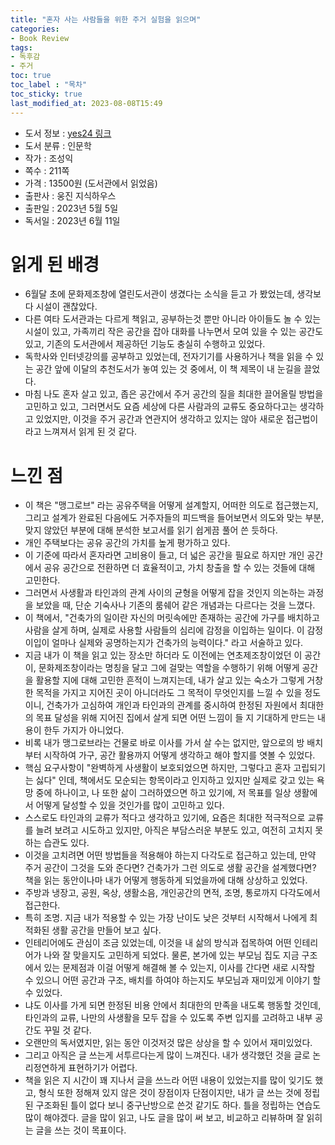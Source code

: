 ```yaml
---
title: "혼자 사는 사람들을 위한 주거 실험을 읽으며"
categories:
- Book Review
tags:
- 독후감
- 주거
toc: true
toc_label : "목차"
toc_sticky: true
last_modified_at: 2023-08-08T15:49
---
```


- 도서 정보 : [yes24 링크](https://image.yes24.com/goods/109028085/XL
)
- 도서 분류 : 인문학
- 작가 : 조성익
- 쪽수 : 211쪽
- 가격 : 13500원 (도서관에서 읽었음)
- 출판사 : 웅진 지식하우스
- 출판일 : 2023년 5월 5일
- 독서일 : 2023년 6월 11일

# 읽게 된 배경
- 6월달 초에 문화제조창에 열린도서관이 생겼다는 소식을 듣고 가 봤었는데, 생각보다 시설이 괜찮았다. 
- 다른 여타 도서관과는 다르게 책읽고, 공부하는것 뿐만 아니라 아이들도 놀 수 있는 시설이 있고, 가족끼리 작은 공간을 잡아 대화를 나누면서 모여 있을 수 있는 공간도 있고, 기존의 도서관에서 제공하던 기능도 충실히 수행하고 있었다.
- 독학사와 인터넷강의를 공부하고 있었는데, 전자기기를 사용하거나 책을 읽을 수 있는 공간 앞에 이달의 추천도서가 놓여 있는 것 중에서, 이 책 제목이 내 눈길을 끌었다.
- 마침 나도 혼자 살고 있고, 좁은 공간에서 주거 공간의 질을 최대한 끌어올릴 방법을 고민하고 있고, 그러면서도 요즘 세상에 다른 사람과의 교류도 중요하다고는 생각하고 있었지만, 이것을 주거 공간과 연관지어 생각하고 있지는 않아 새로운 접근법이라고 느껴져서 읽게 된 것 같다.
# 느낀 점
- 이 책은 "맹그로브" 라는 공유주택을 어떻게 설계할지, 어떠한 의도로 접근했는지, 그리고 설계가 완료된 다음에도 거주자들의 피드백을 들어보면서 의도와 맞는 부분, 맞지 않았던 부분에 대해 분석한 보고서를 읽기 쉽게끔 풀어 쓴 듯하다.
- 개인 주택보다는 공유 공간의 가치를 높게 평가하고 있다.
- 이 기준에 따라서 혼자라면 고비용이 들고, 더 넓은 공간을 필요로 하지만 개인 공간에서 공유 공간으로 전환하면 더 효율적이고, 가치 창출을 할 수 있는 것들에 대해 고민한다.
- 그러면서 사생활과 타인과의 관계 사이의 균형을 어떻게 잡을 것인지 의논하는 과정을 보았을 때, 단순 기숙사나 기존의 룸쉐어 같은 개념과는 다르다는 것을 느꼈다.
- 이 책에서, "건축가의 일이란 자신의 머릿속에만 존재하는 공간에 가구를 배치하고 사람을 살게 하며, 실제로 사용할 사람들의 심리에 감정을 이입하는 일이다. 이 감정이입이 얼마나 실제와 공명하는지가 건축가의 능력이다." 라고 서술하고 있다.
- 지금 내가 이 책을 읽고 있는 장소만 하더라 도 이전에는 연초제조창이었던 이 공간이, 문화제조창이라는 명칭을 달고 그에 걸맞는 역할을 수행하기 위해 어떻게 공간을 활용할 지에 대해 고민한 흔적이 느껴지는데, 내가 살고 있는 숙소가 그렇게 거창한 목적을 가지고 지어진 곳이 아니더라도 그 목적이 무엇인지를 느낄 수 있을 정도이니, 건축가가 고심하여 개인과 타인과의 관계를 중시하여 한정된 자원에서 최대한의 목표 달성을 위해 지어진 집에서 살게 되면 어떤 느낌이 들 지 기대하게 만드는 내용이 한두 가지가 아니었다.
- 비록 내가 맹그로브라는 건물로 바로 이사를 가서 살 수는 없지만, 앞으로의 방 배치부터 시작하여 가구, 공간 활용까지 어떻게 생각하고 해야 할지를 엿볼 수 있었다.
- 핵심 요구사항이 "완벽하게 사생활이 보호되었으면 하지만, 그렇다고 혼자 고립되기는 싫다" 인데, 책에서도 모순되는 항목이라고 인지하고 있지만 실제로 갖고 있는 욕망 중에 하나이고, 나 또한 삶이 그러하였으면 하고 있기에, 저 목표를 일상 생활에서 어떻게 달성할 수 있을 것인가를 많이 고민하고 있다.
- 스스로도 타인과의 교류가 적다고 생각하고 있기에, 요즘은 최대한 적극적으로 교류를 늘려 보려고 시도하고 있지만, 아직은 부담스러운 부분도 있고, 여전히 고치지 못하는 습관도 있다.
- 이것을 고치려면 어떤 방법들을 적용해야 하는지 다각도로 접근하고 있는데, 만약 주거 공간이 그것을 도와 준다면? 건축가가 그런 의도로 생활 공간을 설계했다면? 책을 읽는 동안이나마 내가 어떻게 행동하게 되었을까에 대해 상상하고 있었다.
- 주방과 냉장고, 공원, 옥상, 생활소음, 개인공간의 면적, 조명, 통로까지 다각도에서 접근한다.
- 특히 조명. 지금 내가 적용할 수 있는 가장 난이도 낮은 것부터 시작해서 나에게 최적화된 생활 공간을 만들어 보고 싶다.
- 인테리어에도 관심이 조금 있었는데, 이것을 내 삶의 방식과 접목하여 어떤 인테리어가 나와 잘 맞을지도 고민하게 되었다. 물론, 본가에 있는 부모님 집도 지금 구조에서 있는 문제점과 이걸 어떻게 해결해 볼 수 있는지, 이사를 간다면 새로 시작할 수 있으니 어떤 공간과 구조, 배치를 하여야 하는지도 부모님과 재미있게 이야기 할 수 있었다.
- 냐도 이사를 가게 되면 한정된 비용 안에서 최대한의 만족을 내도록 행동할 것인데, 타인과의 교류, 나만의 사생활을 모두 잡을 수 있도록 주변 입지를 고려하고 내부 공간도 꾸밀 것 같다.
- 오랜만의 독서였지만, 읽는 동안 이것저것 많은 상상을 할 수 있어서 재미있었다.
- 그리고 아직은 글 쓰는게 서투르다는게 많이 느껴진다. 내가 생각했던 것을 글로 논리정연하게 표현하기가 어렵다.
- 책을 읽은 지 시간이 꽤 지나서 글을 쓰느라 어떤 내용이 있었는지를 많이 잊기도 했고, 형식 또한 정해져 있지 않은 것이 장점이자 단점이지만, 내가 글 쓰는 것에 정립된 구조화된 틀이 없다 보니 중구난방으로 쓴것 같기도 하다. 틀을 정립하는 연습도 많이 해야겠다. 글을 많이 읽고, 나도 글을 많이 써 보고, 비교하고 리뷰하며 잘 읽히는 글을 쓰는 것이 목표이다.